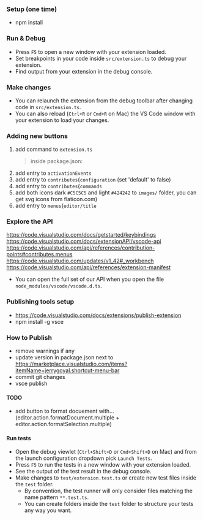 ### Setup (one time)

- npm install

### Run & Debug

- Press `F5` to open a new window with your extension loaded.
- Set breakpoints in your code inside `src/extension.ts` to debug your extension.
- Find output from your extension in the debug console.

### Make changes

- You can relaunch the extension from the debug toolbar after changing code in `src/extension.ts`.
- You can also reload (`Ctrl+R` or `Cmd+R` on Mac) the VS Code window with your extension to load your changes.

### Adding new buttons

1. add command to `extension.ts`
   > inside package.json:
2. add entry to `activationEvents`
3. add entry to `contributes`{`configuration` (set 'default' to false)
4. add entry to `contributes`{`commands`
5. add both icons dark `#C5C5C5` and light `#424242` to `images/` folder, you can get svg icons from flaticon.com)
6. add entry to `menus`{`editor/title`

### Explore the API

https://code.visualstudio.com/docs/getstarted/keybindings
https://code.visualstudio.com/docs/extensionAPI/vscode-api
https://code.visualstudio.com/api/references/contribution-points#contributes.menus
https://code.visualstudio.com/updates/v1_42#_workbench
https://code.visualstudio.com/api/references/extension-manifest

- You can open the full set of our API when you open the file `node_modules/vscode/vscode.d.ts`.

### Publishing tools setup

- https://code.visualstudio.com/docs/extensions/publish-extension
- npm install -g vsce

### How to Publish

- remove warnings if any
- update version in package.json next to https://marketplace.visualstudio.com/items?itemName=jerrygoyal.shortcut-menu-bar
- commit git changes
- vsce publish

<!-- - package (.vsix): vsce package -->

#### TODO

- add button to format docuement with... (editor.action.formatDocument.multiple + editor.action.formatSelection.multiple)

#### Run tests

- Open the debug viewlet (`Ctrl+Shift+D` or `Cmd+Shift+D` on Mac) and from the launch configuration dropdown pick `Launch Tests`.
- Press `F5` to run the tests in a new window with your extension loaded.
- See the output of the test result in the debug console.
- Make changes to `test/extension.test.ts` or create new test files inside the `test` folder.
  - By convention, the test runner will only consider files matching the name pattern `**.test.ts`.
  - You can create folders inside the `test` folder to structure your tests any way you want.
